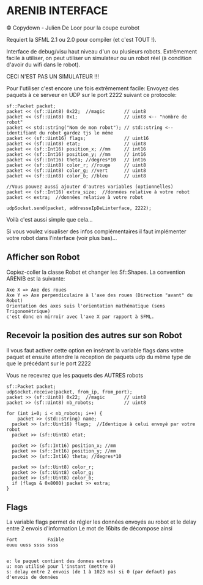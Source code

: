 ARENIB INTERFACE
================
© Copydown - Julien De Loor pour la coupe eurobot

Requiert la SFML 2.1 ou 2.0 pour compiler (et c'est TOUT !).

Interface de debug/visu haut niveau d'un ou plusieurs robots.
Extrêmement facile à utiliser, on peut utiliser un simulateur 
ou un robot réel (à condition d'avoir du wifi dans le robot).

CECI N'EST PAS UN SIMULATEUR !!!

Pour l'utiliser c'est encore une fois extrêmement facile:
Envoyez des paquets à ce serveur en UDP sur le port 2222 
suivant ce protocole:

	sf::Packet packet;
	packet << (sf::Uint8) 0x22;  //magic       // uint8
	packet << (sf::Uint8) 0x1;                 // uint8 <-- "nombre de robot"
	packet << std::string("Nom de mon robot"); // std::string <-- identifiant du robot gardez tjs le même
	packet << (sf::Uint16) flags;              // uint16 
	packet << (sf::Uint8) etat;                // uint8 
	packet << (sf::Int16) position_x; //mm     // int16 
	packet << (sf::Int16) position_y; //mm     // int16 
	packet << (sf::Int16) theta; //degres*10   // int16 
	packet << (sf::Uint8) color_r; //rouge     // uint8 
	packet << (sf::Uint8) color_g; //vert      // uint8 
	packet << (sf::Uint8) color_b; //bleu      // uint8 
	
	//Vous pouvez aussi ajouter d'autres variables (optionnelles) 
	packet << (sf::Int16) extra_size;  //données relative à votre robot
	packet << extra;  //données relative à votre robot
	
	udpSocket.send(packet, addresseIpDeLinterface, 2222);
	
  
	
Voilà c'est aussi simple que cela...

Si vous voulez visualiser des infos complémentaires il faut 
implémenter votre robot dans l'interface (voir plus bas)...


Afficher son Robot
------------------

Copiez-coller la classe Robot et changer les Sf::Shapes.
La convention ARENIB est la suivante:

	Axe X => Axe des roues
	Axe Y => Axe perpendiculaire à l'axe des roues (Direction "avant" du Robot)
	Orientation des axes suis l'orientation mathématique (sens Trigonométrique)
	c'est donc en mirroir avec l'axe X par rapport à SFML.


Recevoir la position des autres sur son Robot
---------------------------------------------

Il vous faut activer cette option en insérant la variable 
flags dans votre paquet et ensuite attendre la reception de 
paquets udp du même type de que le précédant sur le port 2222

Vous ne recevrez que les paquets des AUTRES robots

	sf::Packet packet;
	udpSocket.receive(packet, from_ip, from_port);
	packet >> (sf::Uint8) 0x22;  //magic       // uint8
	packet >> (sf::Uint8) nb_robots;           // uint8
	
	for (int i=0; i < nb_robots; i++) {
		packet >> (std::string) name; 
	  packet >> (sf::Uint16) flags;  //Identique à celui envoyé par votre robot
	  packet >> (sf::Uint8) etat;
	 
	  packet >> (sf::Int16) position_x; //mm 
	  packet >> (sf::Int16) position_y; //mm 
	  packet >> (sf::Int16) theta; //degres*10 
	 
	  packet >> (sf::Uint8) color_r;
	  packet >> (sf::Uint8) color_g; 
	  packet >> (sf::Uint8) color_b; 
	  if (flags & 0x8000) packet >> extra;
	}
	
	
Flags
-----
La variable flags permet de régler les données envoyés au 
robot et le delay entre 2 envois d'information
Le mot de 16bits de décompose ainsi


	Fort           Faible
	euuu uuss ssss ssss
	

	e: le paquet contient des donnes extras
	u: non utilisé pour l'instant (mettre 0)
	s: delay entre 2 envois (de 1 à 1023 ms) si 0 (par defaut) pas d'envois de données






	